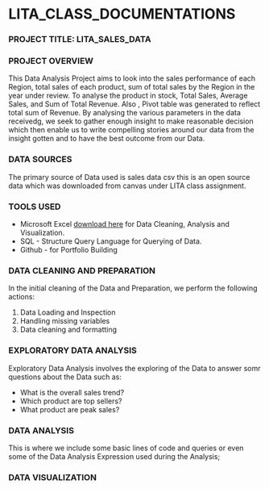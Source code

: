 # LITA_CLASS_DOCUMENTATIONS

### PROJECT TITLE: LITA_SALES_DATA

### PROJECT OVERVIEW
This Data Analysis Project aims to look into the sales performance of each Region, total sales of each product, sum of total sales by the Region in the year under review. To analyse the product in stock, Total Sales, Average Sales, and Sum of Total Revenue. Also , Pivot table was generated to reflect total sum of Revenue. By analysing the various parameters in the data receivedg, we seek to gather enough insight to make reasonable decision which then enable us to write compelling stories around our data from the insight gotten and to have the best outcome from our Data.

### DATA SOURCES
The primary source of Data used is sales data csv this is an open source data which was downloaded from canvas under LITA class assignment.

### TOOLS USED
- Microsoft Excel [download here](https://www.microsoft.com) for Data Cleaning, Analysis and Visualization.
- SQL - Structure Query Language for Querying of Data.
- Github - for Portfolio Building

### DATA CLEANING AND PREPARATION
In the initial cleaning of the Data and Preparation, we perform the following actions:
1. Data Loading and Inspection
2. Handling missing variables
3. Data cleaning and formatting

### EXPLORATORY DATA ANALYSIS
Exploratory Data Analysis involves the exploring of the Data to answer somr questions about the Data such as:
- What is the overall sales trend?
- Which product are top sellers?
- What product are peak sales?

### DATA ANALYSIS
This is where we include some basic lines of code and queries or even some of the Data Analysis Expression used during the Analysis;

### DATA VISUALIZATION

